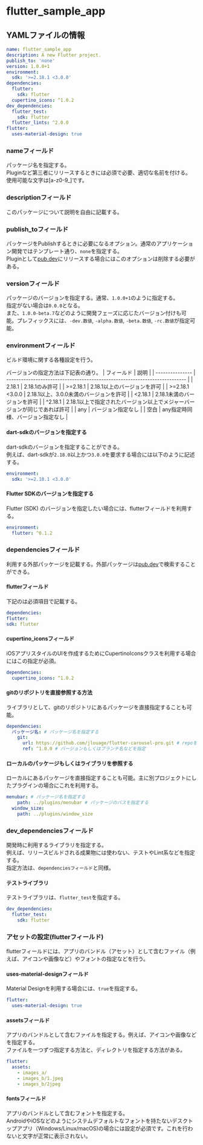 # flutter_sample_app
## YAMLファイルの情報
```yaml
name: flutter_sample_app
description: A new Flutter project.
publish_to: 'none'
version: 1.0.0+1
environment:
  sdk: '>=2.18.1 <3.0.0'
dependencies:
  flutter:
    sdk: flutter
  cupertino_icons: ^1.0.2
dev_dependencies:
  flutter_test:
    sdk: flutter
  flutter_lints: ^2.0.0
flutter:
  uses-material-design: true
```
### nameフィールド
パッケージ名を指定する。<br>
Pluginなど第三者にリリースするときには必須で必要、適切な名前を付ける。<br>
使用可能な文字は[a-z0-9_]です。

### descriptionフィールド
このパッケージについて説明を自由に記載する。

### publish_toフィールド
パッケージをPublishするときに必要になるオプション。通常のアプリケーション開発ではテンプレート通り、`none`を指定する。<br>
Pluginとして[pub.dev](https://pub.dev/)にリリースする場合にはこのオプションは削除する必要がある。

### versionフィールド
パッケージのバージョンを指定する。通常、`1.0.0+1`のように指定する。<br>
指定がない場合は`0.0.0`となる。<br>
また、`1.0.0-beta.7`などのように開発フェーズに応じたバージョン付けも可能。プレフィックスには、`-dev.数値`, `-alpha.数値`, `-beta.数値`, `-rc.数値`が指定可能。

### environmentフィールド
ビルド環境に関する各種設定を行う。<br>

バージョンの指定方法は下記表の通り。
| フィールド      | 説明                                                                       |
| --------------- | -------------------------------------------------------------------------- |
| 2.18.1          | 2.18.1のみ許可                                                             |
| >=2.18.1        | 2.18.1以上のバージョンを許可                                               |
| >=2.18.1 <3.0.0 | 2.18.1以上、3.0.0未満のバージョンを許可                                    |
| <2.18.1         | 2.18.1未満のバージョンを許可                                               |
| ^2.18.1         | 2.18.1以上で指定されたバージョン以上でメジャーバージョンが同じであれば許可 |
| any             | バージョン指定なし                                                         |
| 空白            | any指定時同様、バージョン指定なし                                          |

#### dart-sdkのバージョンを指定する
dart-sdkのバージョンを指定することができる。<br>
例えば、dart-sdkが`2.18.0`以上かつ`3.0.0`を要求する場合には以下のように記述する。
```yaml
environment:
  sdk: '>=2.18.1 <3.0.0'
```
#### Flutter SDKのバージョンを指定する
Flutter (SDK) のバージョンを指定したい場合には、flutterフィールドを利用する。
```yaml
environment:
  flutter: ^0.1.2
```

### dependenciesフィールド
利用する外部パッケージを記載する。外部パッケージは[pub.dev](https://pub.dev/)で検索することができる。<br>

#### flutterフィールド
下記のは必須項目で記載する。
```yaml
dependencies:
flutter:
sdk: flutter
```

#### cupertino_iconsフィールド
iOSアプリスタイルのUIを作成するためにCupertinoIconsクラスを利用する場合にはこの指定が必須。
```yaml
dependencies:
  cupertino_icons: ^1.0.2
```

#### gitのリポジトリを直接参照する方法
ライブラリとして、gitのリポジトリにあるパッケージを直接指定することも可能。
```yaml
dependencies:
  パッケージ名: # パッケージ名を指定する
    git:
      url: https://github.com/jlouage/flutter-carousel-pro.git # repoを指定
      ref: ^1.0.0 # バージョンもしくはブランチ名などを指定
```

#### ローカルのパッケージもしくはライブラリを参照する
ローカルにあるパッケージを直接指定することも可能。主に別プロジェクトにしたプラグインの場合にこれを利用する。
```yaml
menubar: # パッケージ名を指定する
    path: ../plugins/menubar # パッケージのパスを指定する
  window_size:
    path: ../plugins/window_size
```

### dev_dependenciesフィールド
開発時に利用するライブラリを指定する。<br>
例えば、リリースビルドされる成果物には使わない、テストやLint系などを指定する。<br>
指定方法は、`dependenciesフィールド`と同様。

#### テストライブラリ
テストライブラリは、`flutter_test`を指定する。
```yaml
dev_dependencies:
  flutter_test:
    sdk: flutter
```

### アセットの設定(flutterフィールド)
flutterフィールドには、アプリのバンドル（アセット）として含むファイル（例えば、アイコンや画像など）やフォントの指定などを行う。

#### uses-material-designフィールド
Material Designを利用する場合には、`true`を指定する。
```yaml
flutter:
  uses-material-design: true
```

#### assetsフィールド
アプリのバンドルとして含むファイルを指定する。例えば、アイコンや画像などを指定する。<br>
ファイルを一つずつ指定する方法と、ディレクトリを指定する方法がある。<br>
```yaml
flutter:
  assets:
    - images_a/
    - images_b/1.jpeg
    - images_b/2jpeg
```

#### fontsフィールド
アプリのバンドルとして含むフォントを指定する。<br>
AndroidやiOSなどのようにシステムデフォルトなフォントを持たないデスクトップアプリ（Windows/Linux/macOS)の場合には設定が必須です。これを行わないと文字が正常に表示されない。